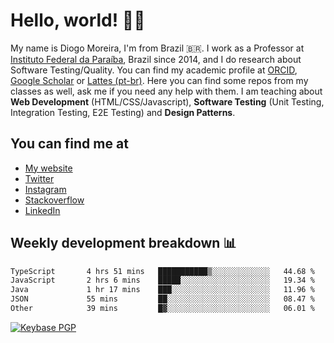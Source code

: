 # Hello, world! 👋🏻

My name is Diogo Moreira, I'm from Brazil 🇧🇷. I work as a Professor at [Instituto Federal da Paraíba](https://ifpb.edu.br), Brazil since 2014, and I do research about Software Testing/Quality. You can find my academic profile at [ORCID](https://orcid.org/0000-0003-1803-6565), [Google Scholar](https://scholar.google.com.br/citations?hl=pt-BR&user=DlSdlvEAAAAJ) or [Lattes (pt-br)](http://buscatextual.cnpq.br/buscatextual/visualizacv.do?id=K4384159A1). Here you can find some repos from my classes as well, ask me if you need any help with them. I am teaching about **Web Development** (HTML/CSS/Javascript), **Software Testing** (Unit Testing, Integration Testing, E2E Testing) and **Design Patterns**.

## You can find me at
- [My website](https://diogodmoreira.com)
- [Twitter](https://twitter.com/diogodmoreira)
- [Instagram](https://instagram.com/diogo.dmoreira)
- [Stackoverflow](https://stackoverflow.com/users/1541533/diogo-moreira)
- [LinkedIn](https://linkedin.com/in/diogodmoreira)

## Weekly development breakdown 📊

<!--START_SECTION:waka-->

```txt
TypeScript       4 hrs 51 mins   ███████████▒░░░░░░░░░░░░░   44.68 %
JavaScript       2 hrs 6 mins    █████░░░░░░░░░░░░░░░░░░░░   19.34 %
Java             1 hr 17 mins    ███░░░░░░░░░░░░░░░░░░░░░░   11.96 %
JSON             55 mins         ██░░░░░░░░░░░░░░░░░░░░░░░   08.47 %
Other            39 mins         █▓░░░░░░░░░░░░░░░░░░░░░░░   06.01 %
```

<!--END_SECTION:waka-->

[![Keybase PGP](https://img.shields.io/keybase/pgp/diogomoreira?style=flat-square)](https://keybase.io/diogomoreira)
